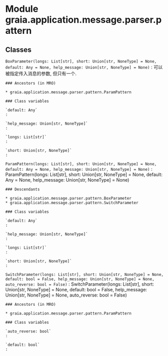Module graia.application.message.parser.pattern
===============================================

Classes
-------

`BoxParameter(longs: List[str], short: Union[str, NoneType] = None, default: Any = None, help_message: Union[str, NoneType] = None)`
:   可以被指定传入消息的参数, 但只有一个.

    ### Ancestors (in MRO)

    * graia.application.message.parser.pattern.ParamPattern

    ### Class variables

    `default: Any`
    :

    `help_message: Union[str, NoneType]`
    :

    `longs: List[str]`
    :

    `short: Union[str, NoneType]`
    :

`ParamPattern(longs: List[str], short: Union[str, NoneType] = None, default: Any = None, help_message: Union[str, NoneType] = None)`
:   ParamPattern(longs: List[str], short: Union[str, NoneType] = None, default: Any = None, help_message: Union[str, NoneType] = None)

    ### Descendants

    * graia.application.message.parser.pattern.BoxParameter
    * graia.application.message.parser.pattern.SwitchParameter

    ### Class variables

    `default: Any`
    :

    `help_message: Union[str, NoneType]`
    :

    `longs: List[str]`
    :

    `short: Union[str, NoneType]`
    :

`SwitchParameter(longs: List[str], short: Union[str, NoneType] = None, default: bool = False, help_message: Union[str, NoneType] = None, auto_reverse: bool = False)`
:   SwitchParameter(longs: List[str], short: Union[str, NoneType] = None, default: bool = False, help_message: Union[str, NoneType] = None, auto_reverse: bool = False)

    ### Ancestors (in MRO)

    * graia.application.message.parser.pattern.ParamPattern

    ### Class variables

    `auto_reverse: bool`
    :

    `default: bool`
    :